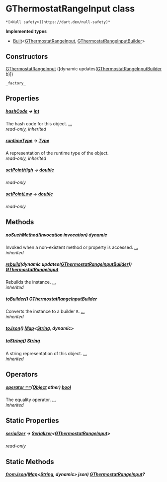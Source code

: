 


# GThermostatRangeInput class






    *[<Null safety>](https://dart.dev/null-safety)*






**Implemented types**

- [Built](https://pub.dev/documentation/built_value/8.1.3/built_value/Built-class.html)&lt;[GThermostatRangeInput](../third_party_yonomi_graphql_schema_schema.docs.schema.gql/GThermostatRangeInput-class.md), [GThermostatRangeInputBuilder](../third_party_yonomi_graphql_schema_schema.docs.schema.gql/GThermostatRangeInputBuilder-class.md)>





## Constructors

[GThermostatRangeInput](../third_party_yonomi_graphql_schema_schema.docs.schema.gql/GThermostatRangeInput/GThermostatRangeInput.md) ([dynamic updates([GThermostatRangeInputBuilder](../third_party_yonomi_graphql_schema_schema.docs.schema.gql/GThermostatRangeInputBuilder-class.md) b)])

    _factory_


## Properties

##### [hashCode](https://api.flutter.dev/flutter/dart-core/Object/hashCode.html) &#8594; [int](https://api.flutter.dev/flutter/dart-core/int-class.html)



The hash code for this object. [...](https://api.flutter.dev/flutter/dart-core/Object/hashCode.html)  
_read-only, inherited_



##### [runtimeType](https://api.flutter.dev/flutter/dart-core/Object/runtimeType.html) &#8594; [Type](https://api.flutter.dev/flutter/dart-core/Type-class.html)



A representation of the runtime type of the object.   
_read-only, inherited_



##### [setPointHigh](../third_party_yonomi_graphql_schema_schema.docs.schema.gql/GThermostatRangeInput/setPointHigh.md) &#8594; [double](https://api.flutter.dev/flutter/dart-core/double-class.html)



   
_read-only_



##### [setPointLow](../third_party_yonomi_graphql_schema_schema.docs.schema.gql/GThermostatRangeInput/setPointLow.md) &#8594; [double](https://api.flutter.dev/flutter/dart-core/double-class.html)



   
_read-only_




## Methods

##### [noSuchMethod](https://api.flutter.dev/flutter/dart-core/Object/noSuchMethod.html)([Invocation](https://api.flutter.dev/flutter/dart-core/Invocation-class.html) invocation) dynamic



Invoked when a non-existent method or property is accessed. [...](https://api.flutter.dev/flutter/dart-core/Object/noSuchMethod.html)  
_inherited_



##### [rebuild](https://pub.dev/documentation/built_value/8.1.3/built_value/Built/rebuild.html)(dynamic updates([GThermostatRangeInputBuilder](../third_party_yonomi_graphql_schema_schema.docs.schema.gql/GThermostatRangeInputBuilder-class.md))) [GThermostatRangeInput](../third_party_yonomi_graphql_schema_schema.docs.schema.gql/GThermostatRangeInput-class.md)



Rebuilds the instance. [...](https://pub.dev/documentation/built_value/8.1.3/built_value/Built/rebuild.html)  
_inherited_



##### [toBuilder](https://pub.dev/documentation/built_value/8.1.3/built_value/Built/toBuilder.html)() [GThermostatRangeInputBuilder](../third_party_yonomi_graphql_schema_schema.docs.schema.gql/GThermostatRangeInputBuilder-class.md)



Converts the instance to a builder <code>B</code>. [...](https://pub.dev/documentation/built_value/8.1.3/built_value/Built/toBuilder.html)  
_inherited_



##### [toJson](../third_party_yonomi_graphql_schema_schema.docs.schema.gql/GThermostatRangeInput/toJson.md)() [Map](https://api.flutter.dev/flutter/dart-core/Map-class.html)&lt;[String](https://api.flutter.dev/flutter/dart-core/String-class.html), dynamic>



   




##### [toString](https://api.flutter.dev/flutter/dart-core/Object/toString.html)() [String](https://api.flutter.dev/flutter/dart-core/String-class.html)



A string representation of this object. [...](https://api.flutter.dev/flutter/dart-core/Object/toString.html)  
_inherited_




## Operators

##### [operator ==](https://api.flutter.dev/flutter/dart-core/Object/operator_equals.html)([Object](https://api.flutter.dev/flutter/dart-core/Object-class.html) other) [bool](https://api.flutter.dev/flutter/dart-core/bool-class.html)



The equality operator. [...](https://api.flutter.dev/flutter/dart-core/Object/operator_equals.html)  
_inherited_




## Static Properties

##### [serializer](../third_party_yonomi_graphql_schema_schema.docs.schema.gql/GThermostatRangeInput/serializer.md) &#8594; [Serializer](https://pub.dev/documentation/built_value/8.1.3/serializer/Serializer-class.html)&lt;[GThermostatRangeInput](../third_party_yonomi_graphql_schema_schema.docs.schema.gql/GThermostatRangeInput-class.md)>



   
_read-only_




## Static Methods

##### [fromJson](../third_party_yonomi_graphql_schema_schema.docs.schema.gql/GThermostatRangeInput/fromJson.md)([Map](https://api.flutter.dev/flutter/dart-core/Map-class.html)&lt;[String](https://api.flutter.dev/flutter/dart-core/String-class.html), dynamic> json) [GThermostatRangeInput](../third_party_yonomi_graphql_schema_schema.docs.schema.gql/GThermostatRangeInput-class.md)?



   










